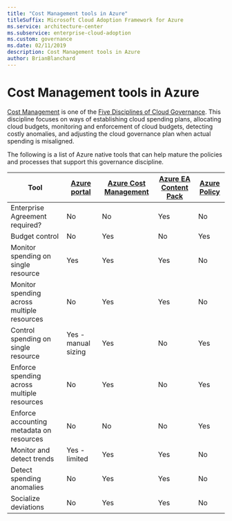 ```yaml
---
title: "Cost Management tools in Azure"
titleSuffix: Microsoft Cloud Adoption Framework for Azure
ms.service: architecture-center
ms.subservice: enterprise-cloud-adoption
ms.custom: governance
ms.date: 02/11/2019
description: Cost Management tools in Azure
author: BrianBlanchard
---
```


# Cost Management tools in Azure

[Cost Management](./index.md) is one of the [Five Disciplines of Cloud Governance](../governance-disciplines.md). This discipline focuses on ways of establishing cloud spending plans, allocating cloud budgets, monitoring and enforcement of cloud budgets, detecting costly anomalies, and adjusting the cloud governance plan when actual spending is misaligned.

The following is a list of Azure native tools that can help mature the policies and processes that support this governance discipline.

| Tool | [Azure portal](https://azure.microsoft.com/features/azure-portal)  | [Azure Cost Management](/azure/cost-management/overview-cost-mgt)  | [Azure EA Content Pack](/power-bi/service-connect-to-azure-enterprise)  | [Azure Policy](/azure/governance/policy/overview) |
|---------|---------|---------|---------|---------|
|Enterprise Agreement required?     | No         | No         | Yes         | No         |
|Budget control     | No         | Yes         | No         | Yes         |
|Monitor spending on single resource    | Yes         | Yes         | Yes         | No         |
|Monitor spending across multiple resources    | No         | Yes        | Yes         | No         |
|Control spending on single resource     | Yes - manual sizing         | Yes         | No         | Yes         |
|Enforce spending across multiple resources    | No         | Yes         | No         | Yes         |
|Enforce accounting metadata on resources    | No         | No         | No         | Yes         |
|Monitor and detect trends     | Yes - limited         | Yes        | Yes         | No         |
|Detect spending anomalies     | No         | Yes        | Yes         | No        |
|Socialize deviations     | No        | Yes        | Yes        | No        |
